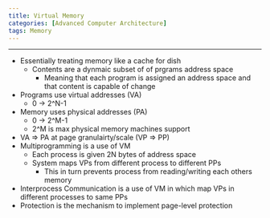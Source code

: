 ```yaml
---
title: Virtual Memory 
categories: [Advanced Computer Architecture]
tags: Memory
---
```


---

* Essentially treating memory like a cache for dish 
  * Contents are a dynmaic subset of of prgrams address space 
    * Meaning that each program is assigned an address space and that content is capable of change
* Programs use virtual addresses (VA) 
  * 0 -> 2^N-1
* Memory uses physical addresses (PA)
  * 0 -> 2^M-1
  * 2^M is max physical memory machines support
* VA => PA at page granulairty/scale (VP => PP)
* Multiprogramming is a use of VM 
  * Each process is given 2N bytes of address space 
  * System maps VPs from different process to different PPs
    * This in turn prevents process from reading/writing each others memory
* Interprocess Communication is a use of VM in which map VPs in different processes to same PPs
* Protection is the mechanism to implement page-level protection 